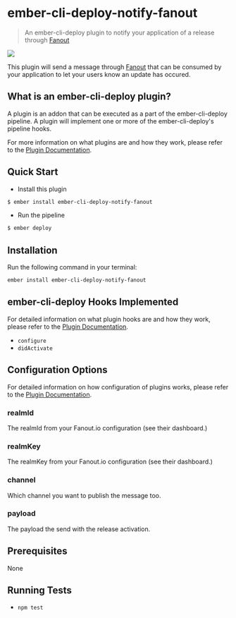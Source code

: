 # ember-cli-deploy-notify-fanout

> An ember-cli-deploy plugin to notify your application of a release through [Fanout](http://fanout.io/)

[![](https://ember-cli-deploy.github.io/ember-cli-deploy-version-badges/plugins/ember-cli-deploy-notify-fanout.svg)](http://ember-cli-deploy.github.io/ember-cli-deploy-version-badges/)

This plugin will send a message through [Fanout](http://fanout.io/) that can be consumed by your application to let your users know an update has occured.

## What is an ember-cli-deploy plugin?

A plugin is an addon that can be executed as a part of the ember-cli-deploy pipeline. A plugin will implement one or more of the ember-cli-deploy's pipeline hooks.

For more information on what plugins are and how they work, please refer to the [Plugin Documentation][1].

## Quick Start

- Install this plugin

```bash
$ ember install ember-cli-deploy-notify-fanout
```

- Run the pipeline

```bash
$ ember deploy
```

## Installation
Run the following command in your terminal:

```bash
ember install ember-cli-deploy-notify-fanout
```

## ember-cli-deploy Hooks Implemented

For detailed information on what plugin hooks are and how they work, please refer to the [Plugin Documentation][1].

- `configure`
- `didActivate`

## Configuration Options

For detailed information on how configuration of plugins works, please refer to the [Plugin Documentation][1].

### realmId

The realmId from your Fanout.io configuration (see their dashboard.)

### realmKey

The realmKey from your Fanout.io configuration (see their dashboard.)

### channel

Which channel you want to publish the message too.

### payload

The payload the send with the release activation.

## Prerequisites

None

## Running Tests

- `npm test`

[1]: http://ember-cli.github.io/ember-cli-deploy/plugins "Plugin Documentation"
